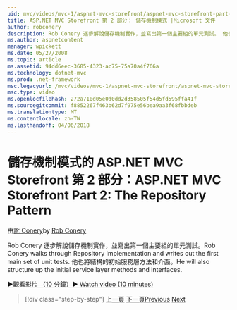 ```yaml
---
uid: mvc/videos/mvc-1/aspnet-mvc-storefront/aspnet-mvc-storefront-part-2-the-repository-pattern
title: ASP.NET MVC Storefront 第 2 部分： 儲存機制模式 |Microsoft 文件
author: robconery
description: Rob Conery 逐步解說儲存機制實作，並寫出第一個主要組的單元測試。 他也將結構向上初始服務層 metho...
ms.author: aspnetcontent
manager: wpickett
ms.date: 05/27/2008
ms.topic: article
ms.assetid: 94dd6eec-3685-4323-ac75-75a70a4f766a
ms.technology: dotnet-mvc
ms.prod: .net-framework
msc.legacyurl: /mvc/videos/mvc-1/aspnet-mvc-storefront/aspnet-mvc-storefront-part-2-the-repository-pattern
msc.type: video
ms.openlocfilehash: 272a710d05e0d0dd2d358505f54d5fd595ffa41f
ms.sourcegitcommit: f8852267f463b62d7f975e56bea9aa3f68fbbdeb
ms.translationtype: MT
ms.contentlocale: zh-TW
ms.lasthandoff: 04/06/2018
---
```

<a name="aspnet-mvc-storefront-part-2-the-repository-pattern"></a><span data-ttu-id="931b3-104">儲存機制模式的 ASP.NET MVC Storefront 第 2 部分：</span><span class="sxs-lookup"><span data-stu-id="931b3-104">ASP.NET MVC Storefront Part 2: The Repository Pattern</span></span>
====================
<span data-ttu-id="931b3-105">由[訛 Conery](https://github.com/robconery)</span><span class="sxs-lookup"><span data-stu-id="931b3-105">by [Rob Conery](https://github.com/robconery)</span></span>

<span data-ttu-id="931b3-106">Rob Conery 逐步解說儲存機制實作，並寫出第一個主要組的單元測試。</span><span class="sxs-lookup"><span data-stu-id="931b3-106">Rob Conery walks through Repository implementation and writes out the first main set of unit tests.</span></span> <span data-ttu-id="931b3-107">他也將結構的初始服務層方法和介面。</span><span class="sxs-lookup"><span data-stu-id="931b3-107">He will also structure up the initial service layer methods and interfaces.</span></span>

[<span data-ttu-id="931b3-108">&#9654;觀看影片 （10 分鐘）</span><span class="sxs-lookup"><span data-stu-id="931b3-108">&#9654; Watch video (10 minutes)</span></span>](https://channel9.msdn.com/Blogs/ASP-NET-Site-Videos/aspnet-mvc-storefront-part-2-the-repository-pattern)

> [!div class="step-by-step"]
> <span data-ttu-id="931b3-109">[上一頁](aspnet-mvc-storefront-part-1-architectural-discussion-and-overview.md)
> [下一頁](aspnet-mvc-storefront-part-3-pipes-and-filters.md)</span><span class="sxs-lookup"><span data-stu-id="931b3-109">[Previous](aspnet-mvc-storefront-part-1-architectural-discussion-and-overview.md)
[Next](aspnet-mvc-storefront-part-3-pipes-and-filters.md)</span></span>
